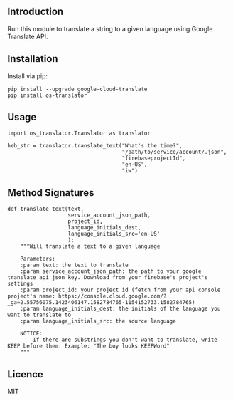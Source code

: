 Introduction
------------

Run this module to translate a string to a given language using Google Translate API.

## Installation
Install via pip:

    pip install --upgrade google-cloud-translate
    pip install os-translator
    
## Usage       
    
    import os_translator.Translator as translator
    
    heb_str = translator.translate_text("What's the time?",
                                        "/path/to/service/account/.json",
                                        "firebaseprojectId",
                                        "en-US",
                                        "iw")
                                        
## Method Signatures

    def translate_text(text,
                       service_account_json_path,
                       project_id,
                       language_initials_dest,
                       language_initials_src='en-US'
                       ):
        """Will translate a text to a given language
    
        Parameters:
        :param text: the text to translate
        :param service_account_json_path: the path to your google translate api json key. Download from your firebase's project's settings
        :param project_id: your project id (fetch from your api console project's name: https://console.cloud.google.com/?_ga=2.55756075.1423406147.1582784765-1154152733.1582784765)
        :param language_initials_dest: the initials of the language you want to translate to
        :param language_initials_src: the source language
    
        NOTICE:
            If there are substrings you don't want to translate, write KEEP before them. Example: "The boy looks KEEPWord"
        """

## Licence
MIT